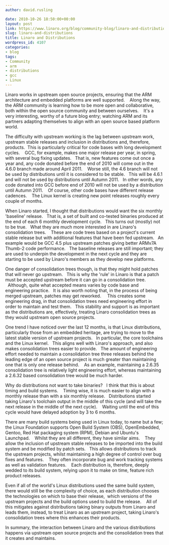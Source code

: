 ```yaml
---
author: david.rusling

date: 2010-10-26 18:50:00+00:00
layout: post
link: https://www.linaro.org/blog/community-blog/linaro-and-distributions/
slug: linaro-and-distributions
title: Linaro and Distributions
wordpress_id: 4107
categories:
- blog
tags:
- Community
- arm
- distributions
- gcc
- Linux
---
```


Linaro works in upstream open source projects, ensuring that the ARM architecture and embedded platforms are well supported.    Along the way, the ARM community is learning how to be more open and collaborative, both within the open source community and between ourselves.    It's a very interesting, worthy of a future blog entry; watching ARM and its partners adapting themselves to align with an open source based platform world.

The difficulty with upstream working is the lag between upstream work, upstream stable releases and inclusion in distributions and, therefore, products.  This is particularly critical for code bases with long development cycles.    GCC, for example, makes one major release per year, in spring, with several bug fixing updates.   That is, new features come out once a year and, any code donated before the end of 2010 will come out in the 4.6.0 branch made around April 2011.    Worse still, the 4.6 branch will not be used by distributions until it is considered to be stable.   This will be 4.6.1 and will not be used by distributions until Autumn 2011.   In other words, any code donated into GCC before end of 2010 will not be used by a distribution until Autumn 2011.    Of course, other code bases have different release cadences.    The Linux kernel is creating new point releases roughly every couple of months.

When Linaro started, I thought that distributions would want the six monthly 'baseline' release.   That is, a set of built and co-tested binaries produced at the end of each 6 monthly development cycle.   This turns out (mostly) not to be true.   What they are much more interested in are Linaro's consolidation trees.    These are code trees based on a project's current stable release but with additional features that have been fed upstream.   An example would be GCC 4.5 plus upstream patches giving better ARMv7A Thumb-2 code performance.   The baseline releases are still important; they are used to underpin the development in the next cycle and they are starting to be used by Linaro's members as they develop new platforms.

<!-- more -->

One danger of consolidation trees though, is that they might hold patches that will never go upstream.   This is why the 'rule' in Linaro is that a patch must be accepted upstream before it can go in a consolidation tree.   Although, quite what accepted means varies by code base and engineering practice.   It is also worth noting that, in the process of being merged upstream, patches may get reworked.     This creates some engineering drag, in that consolidation trees need engineering effort in order to maintain and test them.   This stability and support is as important as the distributions are, effectively, treating Linaro consolidation trees as they would upstream open source projects.

One trend I have noticed over the last 12 months, is that Linux distributions, particularly those from an embedded heritage, are trying to move to the latest stable version of upstream projects.   In particular, the core toolchains and the Linux kernel.   This aligns well with Linaro's approach, and also makes consolidation trees easier to provide.   The amount of engineering effort needed to maintain a consolidation tree three releases behind the leading edge of an open source project is much greater than maintaining one that is only one release behind.    As an example, maintaining a 2.6.35 consolidation tree is relatively light engineering effort, whereas maintaining a 2.6.32 based consolidation tree would be much harder.

Why do distributions not want to take binaries?   I think that this is about timing and build systems.    Timing wise, it is much easier to align with a monthly release than with a six monthly release.   Distributions started taking Linaro's toolchain output in the middle of this cycle (and will take the next release in the middle of the next cycle).    Waiting until the end of this cycle would have delayed adoption by 3 to 6 months.

There are many build systems being used in Linux today, to name but a few; the Linux Foundation supports Open Build System (OBS), OpenEmbedded, Gentoo, Red Hat packaging system (RPM), Debian and Ubuntu's Launchpad.    Whilst they are all different, they have similar aims.    They allow the inclusion of upstream stable releases to be imported into the build system and be modified by patch sets.   This allows distributions to track the upstream projects, whilst maintaining a high degree of control over bug fixes and features.    They often incorporate bug and work tracking systems as well as validation features.    Each distribution is, therefore, deeply wedded to its build system, relying upon it to make on time, feature rich product releases.

Even if all of the world's Linux distributions used the same build system, there would still be the complexity of choice, as each distribution chooses the technologies on which to base their release,  which versions of the upstream projects and the build options used to build the release.    All of this mitigates against distributions taking binary outputs from Linaro and leads them, instead, to treat Linaro as an upstream project, taking Linaro's consolidation trees where this enhances their products.

In summary, the interaction between Linaro and the various distributions happens via upstream open source projects and the consolidation trees that it creates and maintains.
